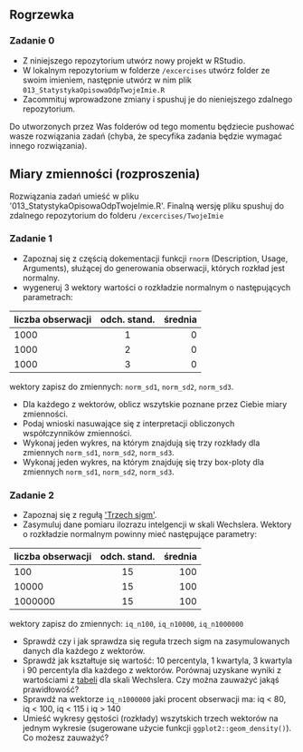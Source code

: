 
## Rogrzewka

### Zadanie 0

- Z niniejszego repozytorium utwórz nowy projekt w RStudio.
- W lokalnym repozytorium w folderze `/excercises` utwórz folder ze swoim imieniem, następnie utwórz 
w nim plik `013_StatystykaOpisowaOdpTwojeImie.R`
- Zacommituj wprowadzone zmiany i spushuj je do nieniejszego zdalnego repozytorium.

Do utworzonych przez Was folderów od tego momentu będziecie pushować wasze rozwiązania zadań (chyba, 
że specyfika zadania będzie wymagać innego rozwiązania).

## Miary zmienności (rozproszenia)

Rozwiązania zadań umieść w pliku '013_StatystykaOpisowaOdpTwojeImie.R'. Finalną wersję pliku spushuj
do zdalnego repozytorium do folderu `/excercises/TwojeImie`

### Zadanie 1

- Zapoznaj się z częścią dokementacji funkcji `rnorm` (Description, Usage, Arguments), służącej do 
generowania obserwacji, których rozkład jest normalny.
- wygeneruj 3 wektory wartości o rozkładzie normalnym o następujących parametrach: 

| liczba obserwacji | odch. stand.  | średnia |
| ------------------|:-------------:| -------:|
| 1000              | 1             | 0       |
| 1000              | 2             | 0       |
| 1000              | 3             | 0       |

wektory zapisz do zmiennych: `norm_sd1`, `norm_sd2`, `norm_sd3`.

- Dla każdego z wektorów, oblicz wszytskie poznane przez Ciebie miary zmienności. 
- Podaj wnioski nasuwające się z interpretacji obliczonych współczynników zmienności.
- Wykonaj jeden wykres, na którym znajdują się trzy rozkłady dla zmiennych `norm_sd1`, `norm_sd2`, `norm_sd3`.
- Wykonaj jeden wykres, na którym znajduję się trzy box-ploty dla zmiennych `norm_sd1`, `norm_sd2`, `norm_sd3`.

### Zadanie 2

- Zapoznaj się z regułą ['Trzech sigm'](http://www.naukowiec.org/wiedza/statystyka/regula-trzech-sigm_709.html).
- Zasymuluj dane pomiaru ilozrazu intelgencji w skali Wechslera. Wektory o rozkładzie normalnym powinny
mieć następujące parametry:

| liczba obserwacji | odch. stand.  | średnia |
| ------------------|:-------------:| -------:|
| 100               | 15            | 100     |
| 10000             | 15            | 100     |
| 1000000           | 15            | 100     |

wektory zapisz do zmiennych: `iq_n100`, `iq_n10000`, `iq_n1000000`

- Sprawdź czy i jak sprawdza się reguła trzech sigm na zasymulowanych danych dla każdego z wektorów.
- Sprawdź jak kształtuje się wartość: 10 percentyla, 1 kwartyla, 3 kwartyla i 90 percentyla dla każdego z wektorów.
Porównaj uzyskane wyniki z wartościami z [tabeli](http://www.iqsociety.org/general/IQchart.pdf) dla skali Wechslera. Czy można zauważyć jakąś prawidłowość?
- Sprawdź na wektorze `iq_n1000000` jaki procent obserwacji ma: iq < 80, iq < 100, iq < 115 i iq > 140
- Umieść wykresy gęstości (rozkłady) wszytskich trzech wektorów na jednym wykresie (sugerowane użycie funkcji `ggplot2::geom_density()`). Co możesz zauważyć?


